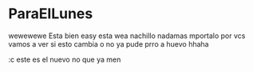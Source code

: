 # ParaElLunes
wewewewe
Esta bien easy esta wea nachillo nadamas mportalo por vcs
vamos a ver si esto cambia
o no
ya pude prro a huevo hhaha



:c este es el nuevo
no que ya men